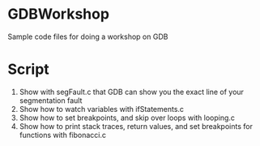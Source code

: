 # GDBWorkshop
Sample code files for doing a workshop on GDB

# Script
1. Show with segFault.c that GDB can show you the exact line of your segmentation fault
2. Show how to watch variables with ifStatements.c
3. Show how to set breakpoints, and skip over loops with looping.c
4. Show how to print stack traces, return values, and set breakpoints for functions with fibonacci.c
